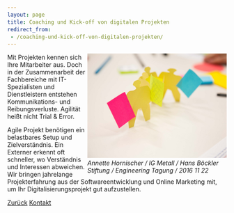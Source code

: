 ```yaml
---
layout: page
title: Coaching und Kick-off von digitalen Projekten
redirect_from:
 - /coaching-und-kick-off-von-digitalen-projekten/
---
```


<div style="float: right; width: 320px;">
<img alt="Design Thinking Prototype" src="assets/images/Design-Thinking-Prototype.jpg">
<cite>Annette Hornischer / IG Metall / Hans Böckler Stiftung / Engineering Tagung / 2016 11 22</cite>
</div>

Mit Projekten kennen sich Ihre Mitarbeiter aus. Doch in der Zusammenarbeit der Fachbereiche mit IT-Spezialisten und 
Dienstleistern entstehen Kommunikations- und Reibungsverluste. Agilität heißt nicht Trial & Error.

Agile Projekt benötigen ein belastbares Setup und Zielverständnis. Ein Externer erkennt oft schneller, wo Verständnis 
und Interessen abweichen. Wir bringen jahrelange Projekterfahrung aus der Softwareentwicklung und Online Marketing mit, 
um Ihr Digitalisierungsprojekt gut aufzustellen.


[Zurück](./)
[Kontakt](./#kontakt)
